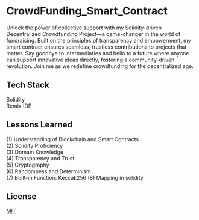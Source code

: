 
#  CrowdFunding_Smart_Contract

Unlock the power of collective support with my Solidity-driven Decentralized Crowdfunding Project—a game-changer in the world of fundraising. Built on the principles of transparency and empowerment, my smart contract ensures seamless, trustless contributions to projects that matter. Say goodbye to intermediaries and hello to a future where anyone can support innovative ideas directly, fostering a community-driven revolution. Join me as we redefine crowdfunding for the decentralized age.



## Tech Stack

Solidity  
Remix IDE


## Lessons Learned

(1) Understanding of Blockchain and Smart Contracts    
(2) Solidity Proficiency  
(3) Domain Knowledge                        
(4) Transparency and Trust    
(5) Cryptography  
(6) Randomness and Determinism  
(7) Built-in Function: Keccak256
(8) Mapping in solidity



## License

[MIT](https://choosealicense.com/licenses/mit/)

